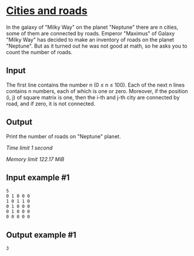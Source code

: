 # [Cities and roads](https://www.e-olymp.com/en/contests/9060/problems/78597)

In the galaxy of "Milky Way" on the planet "Neptune" there are n cities, some of them are connected by roads. Emperor "Maximus" of Galaxy "Milky Way" has decided to make an inventory of roads on the planet "Neptune". But as it turned out he was not good at math, so he asks you to count the number of roads.

## Input

The first line contains the number n (0 ≤ n ≤ 100). Each of the next n lines contains n numbers, each of which is one or zero. Moreover, if the position (i, j) of square matrix is one, then the i-th and j-th city are connected by road, and if zero, it is not connected.

## Output

Print the number of roads on "Neptune" planet.

_Time limit 1 second_

_Memory limit 122.17 MiB_

## Input example #1
```
5
0 1 0 0 0 
1 0 1 1 0 
0 1 0 0 0 
0 1 0 0 0 
0 0 0 0 0
```

## Output example #1
```
3
```
